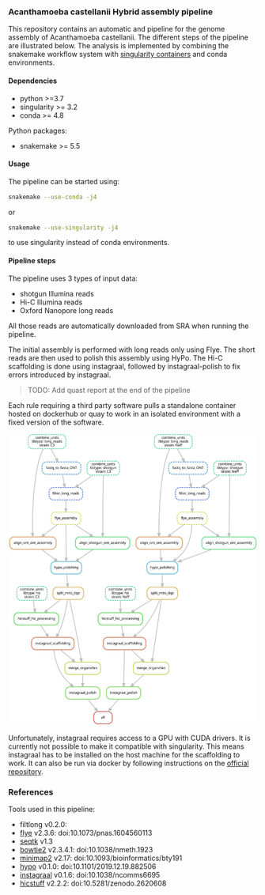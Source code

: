### Acanthamoeba castellanii Hybrid assembly pipeline

This repository contains an automatic and pipeline for the genome assembly of Acanthamoeba castellanii. The different steps of the pipeline are illustrated below.
The analysis is implemented by combining the snakemake workflow system with [singularity containers](https://snakemake.readthedocs.io/en/stable/snakefiles/deployment.html#singularity) and conda environments.

#### Dependencies

 * python >=3.7
 * singularity >= 3.2
 * conda >= 4.8

Python packages:

 * snakemake >= 5.5

#### Usage

The pipeline can be started using:

```bash
snakemake --use-conda -j4
```
or

```bash
snakemake --use-singularity -j4
```
to use singularity instead of conda environments.

#### Pipeline steps

The pipeline uses 3 types of input data:
 * shotgun Illumina reads
 * Hi-C Illumina reads
 * Oxford Nanopore long reads

All those reads are automatically downloaded from SRA when running the pipeline.

The initial assembly is performed with long reads only using Flye. The short reads are then used to polish this assembly using HyPo. The Hi-C scaffolding is done using instagraal, followed by instagraal-polish to fix errors introduced by instagraal.

>TODO: Add quast report at the end of the pipeline

Each rule requiring a third party software pulls a standalone container hosted on dockerhub or quay to work in an isolated environment with a fixed version of the software.

![image](doc/assembly.svg)

Unfortunately, instagraal requires access to a GPU with CUDA drivers. It is currently not possible to make it compatible with singularity. This means instagraal has to be installed on the host machine for the scaffolding to work. It can also be run via docker by following instructions on the [official repository](https://github.com/koszullab/instaGRAAL).

### References
Tools used in this pipeline:
 * filtlong v0.2.0: 
 * [flye](https://github.com/fenderglass/Flye/) v2.3.6: doi:10.1073/pnas.1604560113
 * [seqtk](https://github.com/lh3/seqtk) v1.3
 * [bowtie2](https://github.com/BenLangmead/bowtie2) v2.3.4.1: doi:10.1038/nmeth.1923
 * [minimap2](https://github.com/lh3/minimap2) v2.17: doi:10.1093/bioinformatics/bty191
 * [hypo](https://github.com/kensung-lab/hypo) v0.1.0: doi:10.1101/2019.12.19.882506
 * [instagraal](https://github.com/koszullab/instaGRAAL) v0.1.6: doi:10.1038/ncomms6695
 * [hicstuff](https://github.com/koszullab/hicstuff) v2.2.2: doi:10.5281/zenodo.2620608
